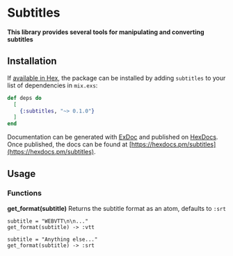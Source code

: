 # Subtitles

**This library provides several tools for manipulating and converting subtitles**

## Installation

If [available in Hex](https://hex.pm/docs/publish), the package can be installed
by adding `subtitles` to your list of dependencies in `mix.exs`:

```elixir
def deps do
  [
    {:subtitles, "~> 0.1.0"}
  ]
end
```

Documentation can be generated with [ExDoc](https://github.com/elixir-lang/ex_doc)
and published on [HexDocs](https://hexdocs.pm). Once published, the docs can
be found at [https://hexdocs.pm/subtitles](https://hexdocs.pm/subtitles).

## Usage

### Functions

**get_format(subtitle)**
Returns the subtitle format as an atom, defaults to `:srt`

```
subtitle = "WEBVTT\n\n..."
get_format(subtitle) -> :vtt

subtitle = "Anything else..."
get_format(subtitle) -> :srt
```
